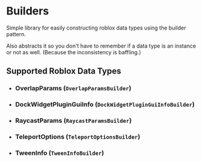 # Builders
Simple library for easily constructing roblox data types using the builder pattern.

Also abstracts it so you don't have to remember if a data type is an instance or not as well. (Because the inconsistency is baffling.)

## Supported Roblox Data Types
- ### OverlapParams (`OverlapParamsBuilder`)
- ### DockWidgetPluginGuiInfo (`DockWidgetPluginGuiInfoBuilder`)
- ### RaycastParams (`RaycastParamsBuilder`)
- ### TeleportOptions (`TeleportOptionsBuilder`)
- ### TweenInfo (`TweenInfoBuilder`)